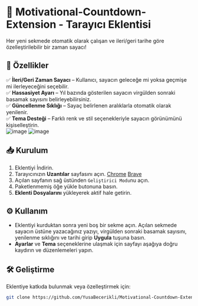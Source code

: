 # 📅 Motivational-Countdown-Extension - Tarayıcı Eklentisi

Her yeni sekmede otomatik olarak çalışan ve ileri/geri tarihe göre özelleştirilebilir bir zaman sayacı!  

## 🚀 Özellikler  

✅ **İleri/Geri Zaman Sayacı** – Kullanıcı, sayacın geleceğe mi yoksa geçmişe mi ilerleyeceğini seçebilir.  
✅ **Hassasiyet Ayarı** – Yıl bazında gösterilen sayacın virgülden sonraki basamak sayısını belirleyebilirsiniz.  
✅ **Güncellenme Sıklığı** – Sayaç belirlenen aralıklarla otomatik olarak yenilenir.  
✅ **Tema Desteği** – Farklı renk ve stil seçenekleriyle sayacın görünümünü kişiselleştirin.  
![image](https://github.com/user-attachments/assets/ebd4be85-fe5f-43d8-bc2e-2d25f2554739)
![image](https://github.com/user-attachments/assets/ea5fca05-02fd-4c37-a0bd-cbd9ded41cec)


## 📥 Kurulum  

1. Eklentiyi İndirin.
2. Tarayıcınızın **Uzantılar** sayfasını açın. [Chrome](chrome://extensions) [Brave](brave://extensions/)
3. Açılan sayfanın sağ üstünden `Geliştirici Modu`nu açın.
4. Paketlenmemiş öğe yükle butonuna basın. 
5. **Eklenti Dosyalarını** yükleyerek aktif hale getirin.

## ⚙️ Kullanım  

- Eklentiyi kurduktan sonra yeni boş bir sekme açın. Açılan sekmede sayacın üstüne yazacağınız yazıyı, virgülden sonraki basamak sayısını, yenilenme sıklığını ve tarihi girip **Uygula** tuşuna basın.
- **Ayarlar** ve **Tema** seçeneklerine ulaşmak için sayfayı aşağıya doğru kaydırın ve düzenlemeleri yapın.

## 🛠 Geliştirme  

Eklentiye katkıda bulunmak veya özelleştirmek için:  

```bash
git clone https://github.com/YusaBecerikli/Motivational-Countdown-Extension

